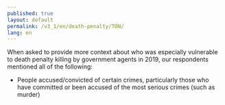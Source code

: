 ```yaml
---
published: true
layout: default
permalink: /v3_1/en/death-penalty/TON/
lang: en
---
```

When asked to provide more context about who was especially vulnerable to death penalty killing by government agents in 2019, our respondents mentioned all of the following: 

- People accused/convicted of certain crimes, particularly those who have committed or been accused of the most serious crimes (such as murder)
